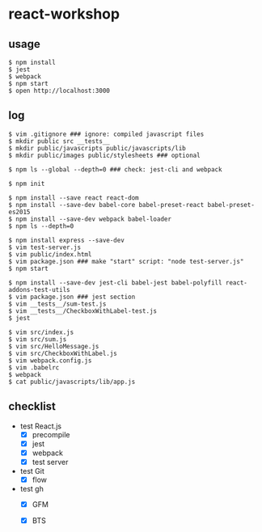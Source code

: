 # react-workshop

## usage
```console
$ npm install
$ jest
$ webpack
$ npm start
$ open http://localhost:3000
```

## log
```console
$ vim .gitignore ### ignore: compiled javascript files
$ mkdir public src __tests__
$ mkdir public/javascripts public/javascripts/lib
$ mkdir public/images public/stylesheets ### optional

$ npm ls --global --depth=0 ### check: jest-cli and webpack

$ npm init

$ npm install --save react react-dom
$ npm install --save-dev babel-core babel-preset-react babel-preset-es2015
$ npm install --save-dev webpack babel-loader
$ npm ls --depth=0

$ npm install express --save-dev
$ vim test-server.js
$ vim public/index.html
$ vim package.json ### make "start" script: "node test-server.js"
$ npm start

$ npm install --save-dev jest-cli babel-jest babel-polyfill react-addons-test-utils
$ vim package.json ### jest section
$ vim __tests__/sum-test.js
$ vim __tests__/CheckboxWithLabel-test.js
$ jest

$ vim src/index.js
$ vim src/sum.js
$ vim src/HelloMessage.js
$ vim src/CheckboxWithLabel.js
$ vim webpack.config.js
$ vim .babelrc
$ webpack
$ cat public/javascripts/lib/app.js
```

## checklist
* test React.js
    - [x] precompile
    - [x] jest
    - [x] webpack
    - [x] test server

* test Git
    - [x] flow

* test gh
    - [x] GFM
    - [x] BTS

